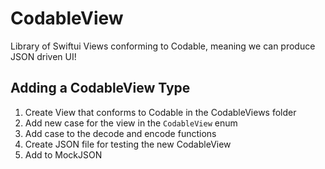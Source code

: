 # CodableView

Library of Swiftui Views conforming to Codable, meaning we can produce JSON driven UI!

## Adding a CodableView Type
1. Create View that conforms to Codable in the CodableViews folder
2. Add new case for the view in the `CodableView` enum
3. Add case to the decode and encode functions
4. Create JSON file for testing the new CodableView
5. Add to MockJSON
